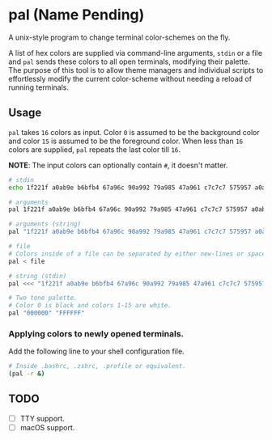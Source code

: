 # pal (Name Pending)

A unix-style program to change terminal color-schemes on the fly.

A list of hex colors are supplied via command-line arguments, `stdin` or a file and `pal` sends these colors to all open terminals, modifying their palette. The purpose of this tool is to allow theme managers and individual scripts to effortlessly modify the current color-scheme without needing a reload of running terminals.

## Usage

`pal` takes `16` colors as input. Color `0` is assumed to be the background color and color `15` is assumed to be the foreground color. When less than `16` colors are supplied, `pal` repeats the last color till `16`.

**NOTE**: The input colors can optionally contain `#`, it doesn't matter.

```sh
# stdin
echo 1f221f a0ab9e b6bfb4 67a96c 90a992 79a985 47a961 c7c7c7 575957 a0ab9e b6bfb4 67a96c 90a992 79a985 47a961 c7c7c7 | pal

# arguments
pal 1f221f a0ab9e b6bfb4 67a96c 90a992 79a985 47a961 c7c7c7 575957 a0ab9e b6bfb4 67a96c 90a992 79a985 47a961 c7c7c7

# arguments (string)
pal "1f221f a0ab9e b6bfb4 67a96c 90a992 79a985 47a961 c7c7c7 575957 a0ab9e b6bfb4 67a96c 90a992 79a985 47a961 c7c7c7"

# file
# Colors inside of a file can be separated by either new-lines or spaces.
pal < file

# string (stdin)
pal <<< "1f221f a0ab9e b6bfb4 67a96c 90a992 79a985 47a961 c7c7c7 575957 a0ab9e b6bfb4 67a96c 90a992 79a985 47a961 c7c7c7"

# Two tone palette.
# Color 0 is black and colors 1-15 are white.
pal "000000" "FFFFFF"
```

### Applying colors to newly opened terminals.

Add the following line to your shell configuration file.

```sh
# Inside .bashrc, .zshrc, .profile or equivalent.
(pal -r &)
```

## TODO

- [ ] TTY support.
- [ ] macOS support.
